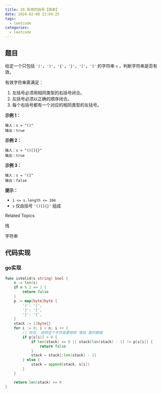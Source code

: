 ```yaml
---
title: 20.有效的括号【简单】
date: 2024-02-08 22:04:25
tags:
  - leetcode
categories:
  - leetcode
---
```


## 题目

给定一个只包括 `'('`，`')'`，`'{'`，`'}'`，`'['`，`']'` 的字符串 `s` ，判断字符串是否有效。

有效字符串需满足：

1. 左括号必须用相同类型的右括号闭合。
2. 左括号必须以正确的顺序闭合。
3. 每个右括号都有一个对应的相同类型的左括号。

**示例 1：**

```
输入：s = "()"
输出：true
```

**示例 2：**

```
输入：s = "()[]{}"
输出：true
```

**示例 3：**

```
输入：s = "(]"
输出：false
```

**提示：**

- `1 <= s.length <= 104`
- `s` 仅由括号 `'()[]{}'` 组成

Related Topics

栈

字符串

## 代码实现

### go实现

```go
func isValid(s string) bool {
	n := len(s)
	if n % 2 == 1 {
		return false
	}
	p := map[byte]byte {
		')': '(',
		']': '[',
		'}': '{',
	}
	stack := []byte{}
	for i := 0; i < n; i ++ {
		// 存在, 说明这个字符是要移除 堆栈 里的数据
		if p[s[i]] > 0 {
			if len(stack) == 0 || stack[len(stack) - 1] != p[s[i]] {
				return false
			}
			stack = stack[:len(stack) - 1]
		} else {
			stack = append(stack, s[i])
		}
	}

	return len(stack) == 0
}
```
